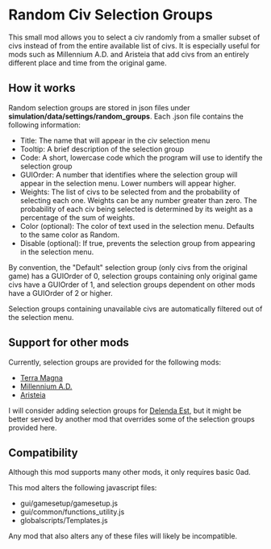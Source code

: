 # Random Civ Selection Groups
This small mod allows you to select a civ randomly from a smaller subset of civs instead of from the entire available list of civs. It is especially useful for mods such as Millennium A.D. and Aristeia that add civs from an entirely different place and time from the original game.

## How it works
Random selection groups are stored in json files under **simulation/data/settings/random_groups**. Each .json file contains the following information:

- Title: The name that will appear in the civ selection menu
- Tooltip: A brief description of the selection group
- Code: A short, lowercase code which the program will use to identify the selection group
- GUIOrder: A number that identifies where the selection group will appear in the selection menu. Lower numbers will appear higher.
- Weights: The list of civs to be selected from and the probability of selecting each one. Weights can be any number greater than zero. The probability of each civ being selected is determined by its weight as a percentage of the sum of weights.
- Color (optional): The color of text used in the selection menu. Defaults to the same color as Random.
- Disable (optional): If true, prevents the selection group from appearing in the selection menu.

By convention, the "Default" selection group (only civs from the original game) has a GUIOrder of 0, selection groups containing only original game civs have a GUIOrder of 1, and selection groups dependent on other mods have a GUIOrder of 2 or higher.

Selection groups containing unavailable civs are automatically filtered out of the selection menu.

## Support for other mods
Currently, selection groups are provided for the following mods:

- [Terra Magna](https://github.com/0ADMods/terra_magna)
- [Millennium A.D.](https://github.com/0ADMods/millenniumad)
- [Aristeia](https://github.com/0ADMods/Aristeia)

I will consider adding selection groups for [Delenda Est](https://github.com/JustusAvramenko/delenda_est), but it might be better served by another mod that overrides some of the selection groups provided here.

## Compatibility
Although this mod supports many other mods, it only requires basic 0ad.

This mod alters the following javascript files:

- gui/gamesetup/gamesetup.js
- gui/common/functions\_utility.js
- globalscripts/Templates.js

Any mod that also alters any of these files will likely be incompatible.
